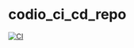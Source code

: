 # codio_ci_cd_repo

[![CI](https://github.com/danielyoshizawa/codio_ci_cd_repo/actions/workflows/actionPractice.yml/badge.svg)](https://github.com/danielyoshizawa/codio_ci_cd_repo/actions/workflows/actionPractice.yml)
